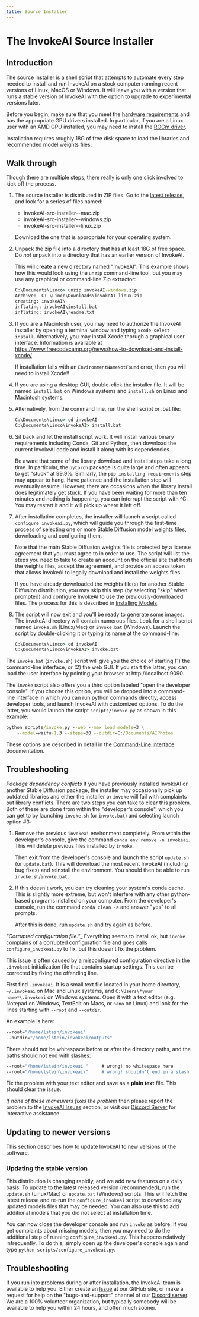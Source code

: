 ```yaml
---
title: Source Installer
---
```


# The InvokeAI Source Installer

## Introduction

The source installer is a shell script that attempts to automate every step
needed to install and run InvokeAI on a stock computer running recent versions
of Linux, MacOS or Windows. It will leave you with a version that runs a stable
version of InvokeAI with the option to upgrade to experimental versions later.

Before you begin, make sure that you meet the
[hardware requirements](index.md#Hardware_Requirements) and has the appropriate
GPU drivers installed. In particular, if you are a Linux user with an AMD GPU
installed, you may need to install the
[ROCm driver](https://rocmdocs.amd.com/en/latest/Installation_Guide/Installation-Guide.html).

Installation requires roughly 18G of free disk space to load the libraries and
recommended model weights files.

## Walk through

Though there are multiple steps, there really is only one click involved to kick
off the process.

1.  The source installer is distributed in ZIP files. Go to the
    [latest release](https://github.com/invoke-ai/InvokeAI/releases/latest), and
    look for a series of files named:

    - invokeAI-src-installer-<VERSION>-mac.zip
    - invokeAI-src-installer-<VERSION>-windows.zip
    - invokeAI-src-installer-<VERSION>-linux.zip

    Download the one that is appropriate for your operating system.

2.  Unpack the zip file into a directory that has at least 18G of free space. Do
    _not_ unpack into a directory that has an earlier version of InvokeAI.

    This will create a new directory named "InvokeAI". This example shows how
    this would look using the `unzip` command-line tool, but you may use any
    graphical or command-line Zip extractor:

    ```cmd
    C:\Documents\Linco> unzip invokeAI-windows.zip
    Archive:  C: \Linco\Downloads\invokeAI-linux.zip
    creating: invokeAI\
    inflating: invokeAI\install.bat
    inflating: invokeAI\readme.txt
    ```

3. If you are a Macintosh user, you may need to authorize the InvokeAI
   installer by opening a terminal window and typing `xcode-select
   --install`. Alternatively, you may install Xcode thorugh a graphical
   user interface. Information is available at https://www.freecodecamp.org/news/how-to-download-and-install-xcode/

   If installation fails with an `EnvironmentNameNotFound` error, then
   you will need to install Xcode!!

4.  If you are using a desktop GUI, double-click the installer file. It will be
    named `install.bat` on Windows systems and `install.sh` on Linux and
    Macintosh systems.

5.  Alternatively, from the command line, run the shell script or .bat file:

    ```cmd
    C:\Documents\Linco> cd invokeAI
    C:\Documents\Linco\invokeAI> install.bat
    ```

6.  Sit back and let the install script work. It will install various binary
    requirements including Conda, Git and Python, then download the current
    InvokeAI code and install it along with its dependencies.

    Be aware that some of the library download and install steps take a long time.
    In particular, the `pytorch` package is quite large and often appears to get
    "stuck" at 99.9%. Similarly, the `pip installing requirements` step may
    appear to hang. Have patience and the installation step will eventually
    resume. However, there are occasions when the library install does
    legitimately get stuck. If you have been waiting for more than ten minutes
    and nothing is happening, you can interrupt the script with ^C. You may restart
    it and it will pick up where it left off.

7.  After installation completes, the installer will launch a script called
    `configure_invokeai.py`, which will guide you through the first-time process of
    selecting one or more Stable Diffusion model weights files, downloading and
    configuring them.

    Note that the main Stable Diffusion weights file is protected by a license
    agreement that you must agree to in order to use. The script will list the
    steps you need to take to create an account on the official site that hosts
    the weights files, accept the agreement, and provide an access token that
    allows InvokeAI to legally download and install the weights files.

    If you have already downloaded the weights file(s) for another Stable
    Diffusion distribution, you may skip this step (by selecting "skip" when
    prompted) and configure InvokeAI to use the previously-downloaded files. The
    process for this is described in [Installing Models](INSTALLING_MODELS.md).

8.  The script will now exit and you'll be ready to generate some images. The
    invokeAI directory will contain numerous files. Look for a shell script
    named `invoke.sh` (Linux/Mac) or `invoke.bat` (Windows). Launch the script
    by double-clicking it or typing its name at the command-line:

    ```cmd
    C:\Documents\Linco> cd invokeAI
    C:\Documents\Linco\invokeAI> invoke.bat
    ```

The `invoke.bat` (`invoke.sh`) script will give you the choice of starting (1)
the command-line interface, or (2) the web GUI. If you start the latter, you can
load the user interface by pointing your browser at http://localhost:9090.

The `invoke` script also offers you a third option labeled "open the developer
console". If you choose this option, you will be dropped into a command-line
interface in which you can run python commands directly, access developer tools,
and launch InvokeAI with customized options. To do the latter, you would launch
the script `scripts/invoke.py` as shown in this example:

```cmd
python scripts/invoke.py --web --max_load_models=3 \
    --model=waifu-1.3 --steps=30 --outdir=C:/Documents/AIPhotos
```

These options are described in detail in the
[Command-Line Interface](../features/CLI.md) documentation.

## Troubleshooting

_Package dependency conflicts_ If you have previously installed
InvokeAI or another Stable Diffusion package, the installer may
occasionally pick up outdated libraries and either the installer or
`invoke` will fail with complaints out library conflicts. There are
two steps you can take to clear this problem. Both of these are done
from within the "developer's console", which you can get to by
launching `invoke.sh` (or `invoke.bat`) and selecting launch option
#3:

1. Remove the previous `invokeai` environment completely. From within
   the developer's console, give the command `conda env remove -n
   invokeai`. This will delete previous files installed by `invoke`.

   Then exit from the developer's console and launch the script
   `update.sh` (or `update.bat`). This will download the most recent
   InvokeAI (including bug fixes) and reinstall the environment.
   You should then be able to run `invoke.sh`/`invoke.bat`.

2. If this doesn't work, you can try cleaning your system's conda
   cache. This is slightly more extreme, but won't interfere with
   any other python-based programs installed on your computer.
   From the developer's console, run the command `conda clean -a`
   and answer "yes" to all prompts.

   After this is done, run `update.sh` and try again as before.

_"Corrupted configuration file."__ Everything seems to install ok, but
`invoke` complains of a corrupted configuration file and goes calls
`configure_invokeai.py` to fix, but this doesn't fix the problem.

This issue is often caused by a misconfigured configuration directive
in the `.invokeai` initialization file that contains startup settings.
This can be corrected by fixing the offending line.

First find `.invokeai`. It is a small text file located in your home
directory, `~/.invokeai` on Mac and Linux systems, and `C:\Users\*your
name*\.invokeai` on Windows systems. Open it with a text editor
(e.g. Notepad on Windows, TextEdit on Macs, or `nano` on Linux)
and look for the lines starting with `--root` and `--outdir`.

An example is here:

```cmd
--root="/home/lstein/invokeai"
--outdir="/home/lstein/invokeai/outputs"
```

There should not be whitespace before or after the directory paths,
and the paths should not end with slashes:

```cmd
--root="/home/lstein/invokeai "     # wrong! no whitespace here
--root="/home\lstein\invokeai\"     # wrong! shouldn't end in a slash
```

Fix the problem with your text editor and save as a **plain text**
file. This should clear the issue.

_If none of these maneuvers fixes the problem_ then please report the
problem to the [InvokeAI
Issues](https://github.com/invoke-ai/InvokeAI/issues) section, or
visit our [Discord Server](https://discord.gg/ZmtBAhwWhy) for interactive assistance.

## Updating to newer versions

This section describes how to update InvokeAI to new versions of the software.

### Updating the stable version

This distribution is changing rapidly, and we add new features on a daily basis.
To update to the latest released version (recommended), run the `update.sh`
(Linux/Mac) or `update.bat` (Windows) scripts. This will fetch the latest
release and re-run the `configure_invokeai` script to download any updated models
files that may be needed. You can also use this to add additional models that
you did not select at installation time.

You can now close the developer console and run `invoke` as before. If you get
complaints about missing models, then you may need to do the additional step of
running `configure_invokeai.py`. This happens relatively infrequently. To do this,
simply open up the developer's console again and type
`python scripts/configure_invokeai.py`.

## Troubleshooting

If you run into problems during or after installation, the InvokeAI team is
available to help you. Either create an
[Issue](https://github.com/invoke-ai/InvokeAI/issues) at our GitHub site, or
make a request for help on the "bugs-and-support" channel of our
[Discord server](https://discord.gg/ZmtBAhwWhy). We are a 100% volunteer
organization, but typically somebody will be available to help you within 24
hours, and often much sooner.
